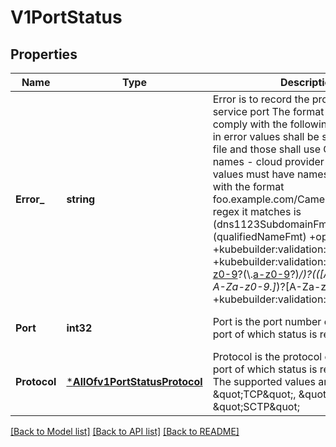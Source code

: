 # V1PortStatus

## Properties
Name | Type | Description | Notes
------------ | ------------- | ------------- | -------------
**Error_** | **string** | Error is to record the problem with the service port The format of the error shall comply with the following rules: - built-in error values shall be specified in this file and those shall use   CamelCase names - cloud provider specific error values must have names that comply with the   format foo.example.com/CamelCase. --- The regex it matches is (dns1123SubdomainFmt/)?(qualifiedNameFmt) +optional +kubebuilder:validation:Required +kubebuilder:validation:Pattern&#x3D;&#x60;^([a-z0-9]([-a-z0-9]*[a-z0-9])?(\\.[a-z0-9]([-a-z0-9]*[a-z0-9])?)*_/)?(([A-Za-z0-9][-A-Za-z0-9_.]*)?[A-Za-z0-9])$&#x60; +kubebuilder:validation:MaxLength&#x3D;316 | [optional] [default to null]
**Port** | **int32** | Port is the port number of the service port of which status is recorded here | [optional] [default to null]
**Protocol** | [***AllOfv1PortStatusProtocol**](AllOfv1PortStatusProtocol.md) | Protocol is the protocol of the service port of which status is recorded here The supported values are: \&quot;TCP\&quot;, \&quot;UDP\&quot;, \&quot;SCTP\&quot; | [optional] [default to null]

[[Back to Model list]](../README.md#documentation-for-models) [[Back to API list]](../README.md#documentation-for-api-endpoints) [[Back to README]](../README.md)

